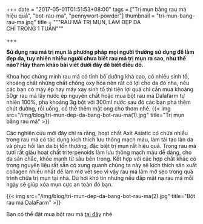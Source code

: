 +++
date = "2017-05-01T01:51:53+08:00"
tags = ["Trị mụn bằng rau má hiệu quả", "bot-rau-ma", "pennywort-powder"]
thumbnail = "tri-mun-bang-rau-ma.jpg"
title = """RAU MÁ TRỊ MỤN, LÀM ĐẸP DA  
CHỈ TRONG 1 TUẦN"""

+++

**Sử dụng rau má trị mụn là phương pháp mọi người thường sử dụng để làm đẹp da, tuy nhiên nhiều người chưa biết rau má trị mụn ra sao, như thế nào? Hãy tham khảo bài viết dưới đây để biết điều đó.**

Khoa học chứng minh rau má có tính bổ dưỡng khá cao, có nhiều sinh tố, khoáng chất những chất chống oxy hóa nên rất có lợi cho da đó nha, nếu các bạn có máy ép hay máy xay sinh tố thì tiện lợi quá chỉ cần mua khoảng 50gr rau má lấy nước ép nguyên chất hoặc mua bột rau má Dalafarm tự nhiên 100%, pha khoảng 3g bột với 300ml nước sau đó các bạn pha thêm chút đường, rồi uống, có thể thêm mật ong cho thơm nhé.
{{< img src="/img/blog/tri-mun-dep-da-bang-bot-rau-ma(1).jpg" title="Trị mụn bằng rau má" >}}

Các nghiên cứu mới đây chỉ ra rằng, hoạt chất Axit Asiatic có chứa nhiều trong rau má có tác dụng kích thích lưu thông mạch máu, làm tái tạo làn da và phục hồi làn da bị tổn thương, đặc biệt trị mụn rất hiệu quả. 
Trong rau má tươi rất giàu hoạt chất triterpenoids làm lưu thông mạch máu dễ dàng, cho da săn chắc, khỏe mạnh từ sâu bên trong. Kết hợp với các hợp chất khác có trong nguyên liệu rất sẵn có xung quanh chúng ta này sẽ kích thích sản xuất collagen nhiều nhất để làm mờ vết sẹo vì vậy rau má làm mờ sẹo trong quá trình chữa trị mụn tại nhà. Dù hơi khó tin nhưng nếu đắp mặt nạ rau má mỗi ngày sẽ giúp xóa mụn cực an toàn đó bạn.

{{< img src="/img/blog/tri-mun-dep-da-bang-bot-rau-ma(2).jpg" title="Bột rau má DalaFarm" >}}

Bạn có thể đặt mua bột rau má [tại đây](/san-pham/bột-rau-má-100g/) nhé

